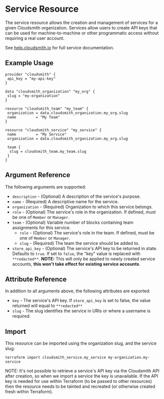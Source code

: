 # Service Resource

The service resource allows the creation and management of services for a given Cloudsmith organization. Services allow users to create API keys that can be used for machine-to-machine or other programmatic access without requiring a real user account.

See [help.cloudsmith.io](https://help.cloudsmith.io/docs/service-accounts) for full service documentation.

## Example Usage

```hcl
provider "cloudsmith" {
 api_key = "my-api-key"
}

data "cloudsmith_organization" "my_org" {
 slug = "my-organization"
}

resource "cloudsmith_team" "my_team" {
 organization = data.cloudsmith_organization.my_org.slug
 name         = "My Team"
}

resource "cloudsmith_service" "my_service" {
 name         = "My Service"
 organization = data.cloudsmith_organization.my_org.slug

 team {
  slug = cloudsmith_team.my_team.slug
 }
}
```

## Argument Reference

The following arguments are supported:

* `description` - (Optional) A description of the service's purpose.
* `name` - (Required) A descriptive name for the service.
* `organization` - (Required) Organization to which this service belongs.
* `role` - (Optional) The service's role in the organization. If defined, must be one of `Member` or `Manager`.
* `team` - (Optional) Variable number of blocks containing team assignments for this service.
 	* `role` - (Optional) The service's role in the team. If defined, must be one of `Member` or `Manager`.
 	* `slug` - (Required) The team the service should be added to.
* `store_api_key` - (Optional) The service's API key to be returned in state. Defaults to `true`. If set to `false`, the "key" value is replaced with `**redacted**`. **NOTE:** This will only be applied to newly created service accounts, **this won't take effect for existing service accounts**.

## Attribute Reference

In addition to all arguments above, the following attributes are exported:

* `key` - The service's API key. If `store_api_key` is set to false, the value returned will equal to `**redacted**`
* `slug` - The slug identifies the service in URIs or where a username is required.

## Import

This resource can be imported using the organization slug, and the service slug:

```shell
terraform import cloudsmith_service.my_service my-organization.my-service
```

NOTE: It's not possible to retrieve a service's API key via the Cloudsmith API after creation, so when we import a service the key is unavailable. If the API key is needed for use within Terraform (to be passed to other resources) then the resource needs to be tainted and recreated (or otherwise created fresh within Terraform).
